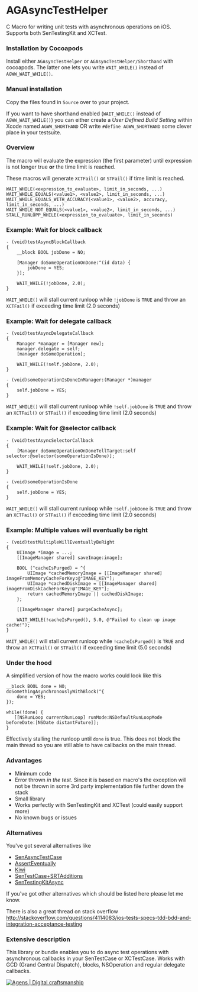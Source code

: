 # AGAsyncTestHelper

C Macro for writing unit tests with asynchronous operations on iOS. Supports both SenTestingKit and XCTest.




### Installation by Cocoapods
   
Install either `AGAsyncTestHelper` or `AGAsyncTestHelper/Shorthand` with cocoapods. The latter one lets you write `WAIT_WHILE()` instead of `AGWW_WAIT_WHILE()`.


### Manual installation

Copy the files found in `Source` over to your project. 

If you want to have shorthand enabled (`WAIT_WHILE()` instead of `AGWW_WAIT_WHILE()`) you can either create a *User Defined Build Setting* within Xcode named `AGWW_SHORTHAND` OR write `#define AGWW_SHORTHAND` some clever place in your testsuite.


### Overview

The macro will evaluate the expression (the first parameter) until expression is not longer true **or** the time limit is reached.

These macros will generate `XCTFail()` or `STFail()` if time limit is reached.
     
    WAIT_WHILE(<expression_to_evaluate>, limit_in_seconds, ...)
    WAIT_WHILE_EQUALS(<value1>, <value2>, limit_in_seconds, ...)
    WAIT_WHILE_EQUALS_WITH_ACCURACY(<value1>, <value2>, accuracy, limit_in_seconds, ...)
    WAIT_WHILE_NOT_EQUALS(<value1>, <value2>, limit_in_seconds, ...)
    STALL_RUNLOPP_WHILE(<expression_to_evaluate>, limit_in_seconds)





### Example: Wait for block callback

```
- (void)testAsyncBlockCallback
{
    __block BOOL jobDone = NO;

    [Manager doSomeOperationOnDone:^(id data) {
        jobDone = YES; 
    }];

    WAIT_WHILE(!jobDone, 2.0);
}
```

`WAIT_WHILE()` will stall current runloop while `!jobDone` is `TRUE` and throw an `XCTFail()` if exceeding time limit (2.0 seconds)





### Example: Wait for delegate callback

```
- (void)testAsyncDelegateCallback
{
    Manager *manager = [Manager new];
    manager.delegate = self;
    [manager doSomeOperation];

    WAIT_WHILE(!self.jobDone, 2.0);
}

- (void)someOperationIsDoneInManager:(Manager *)manager
{
    self.jobDone = YES;
}
```
`WAIT_WHILE()` will stall current runloop while `!self.jobDone` is `TRUE` and throw an `XCTFail()` or `STFail()` if exceeding time limit (2.0 seconds)






### Example: Wait for @selector callback

```
- (void)testAsyncSelectorCallback
{
    [Manager doSomeOperationOnDoneTellTarget:self selector:@selector(someOperationIsDone)];

    WAIT_WHILE(!self.jobDone, 2.0);
}

- (void)someOperationIsDone
{
    self.jobDone = YES;
}
```

`WAIT_WHILE()` will stall current runloop while `!self.jobDone` is `TRUE` and throw an `XCTFail()` or `STFail()` if exceeding time limit (2.0 seconds)






### Example: Multiple values will eventually be right

```
- (void)testMultipleWillEventuallyBeRight
{
    UIImage *image = ...;
    [[ImageManager shared] saveImage:image];

    BOOL (^cacheIsPurged) = ^{
        UIImage *cachedMemoryImage = [[ImageManager shared] imageFromMemoryCacheForKey:@"IMAGE_KEY"];
        UIImage *cachedDiskImage = [[ImageManager shared] imageFromDiskCacheForKey:@"IMAGE_KEY"];
        return cachedMemoryImage || cachedDiskImage;
    };

    [[ImageManager shared] purgeCacheAsync];

    WAIT_WHILE(!cacheIsPurged(), 5.0, @"Failed to clean up image cache!");
}
```
`WAIT_WHILE()` will stall current runloop while `!cacheIsPurged()` is `TRUE` and throw an `XCTFail()` or `STFail()` if exceeding time limit (5.0 seconds)




### Under the hood

A simplified version of how the macro works could look like this

```
__block BOOL done = NO;
doSomethingAsynchronouslyWithBlock(^{
    done = YES;
});

while(!done) {
   [[NSRunLoop currentRunLoop] runMode:NSDefaultRunLoopMode beforeDate:[NSDate distantFuture]];
}
```

Effectively stalling the runloop until `done` is true. This does not block the main thread so you are still able to have callbacks on the main thread. 





### Advantages

- Minimum code
- Error thrown *in the test*. Since it is based on macro's the exception will not be thrown in some 3rd party implementation file further down the stack
- Small library
- Works perfectly with SenTestingKit and XCTest (could easily support more)
- No known bugs or issues




### Alternatives

You've got several alternatives like

- [SenAsyncTestCase](https://github.com/akisute/SenAsyncTestCase)
- [AssertEventually](https://gist.github.com/lukeredpath/506353/)
- [Kiwi](https://github.com/allending/Kiwi/wiki/Asynchronous-Testing)
- [SenTestCase+SRTAdditions](https://github.com/square/SocketRocket/blob/master/SRWebSocketTests/SenTestCase+SRTAdditions.h)
- [SenTestingKitAsync](https://github.com/nxtbgthng/SenTestingKitAsync)

If you've got other alternatives which should be listed here please let me know.

There is also a great thread on stack overflow http://stackoverflow.com/questions/4114083/ios-tests-specs-tdd-bdd-and-integration-acceptance-testing





### Extensive description

This library or bundle enables you to do async test operations with asynchronous callbacks in your SenTestCase or XCTestCase. Works with GCD (Grand Central Dispatch), blocks, NSOperation and regular delegate callbacks. 

[![Agens | Digital craftsmanship](http://static.agens.no/images/agens_logo_w_slogan_avenir_small.png)](http://agens.no/)
